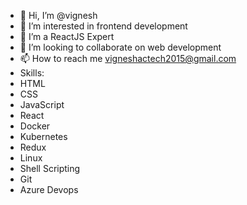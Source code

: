 - 👋 Hi, I’m @vignesh
- 👀 I’m interested in frontend development
- 🌱 I’m a ReactJS Expert
- 💞️ I’m looking to collaborate on web development
- 📫 How to reach me vigneshactech2015@gmail.com
- Skills:
- HTML
- CSS
- JavaScript
- React
- Docker
- Kubernetes
- Redux
- Linux
- Shell Scripting
- Git
- Azure Devops
